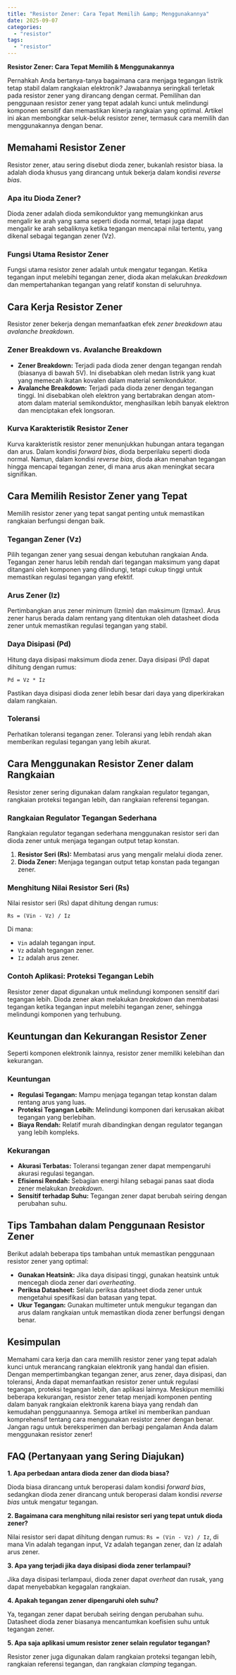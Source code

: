 ```yaml
---
title: "Resistor Zener: Cara Tepat Memilih &amp; Menggunakannya"
date: 2025-09-07
categories: 
  - "resistor"
tags: 
  - "resistor"
---
```


**Resistor Zener: Cara Tepat Memilih & Menggunakannya**

Pernahkah Anda bertanya-tanya bagaimana cara menjaga tegangan listrik tetap stabil dalam rangkaian elektronik? Jawabannya seringkali terletak pada resistor zener yang dirancang dengan cermat. Pemilihan dan penggunaan resistor zener yang tepat adalah kunci untuk melindungi komponen sensitif dan memastikan kinerja rangkaian yang optimal. Artikel ini akan membongkar seluk-beluk resistor zener, termasuk cara memilih dan menggunakannya dengan benar.

## Memahami Resistor Zener

Resistor zener, atau sering disebut dioda zener, bukanlah resistor biasa. Ia adalah dioda khusus yang dirancang untuk bekerja dalam kondisi _reverse bias_.

### Apa itu Dioda Zener?

Dioda zener adalah dioda semikonduktor yang memungkinkan arus mengalir ke arah yang sama seperti dioda normal, tetapi juga dapat mengalir ke arah sebaliknya ketika tegangan mencapai nilai tertentu, yang dikenal sebagai tegangan zener (Vz).

### Fungsi Utama Resistor Zener

Fungsi utama resistor zener adalah untuk mengatur tegangan. Ketika tegangan input melebihi tegangan zener, dioda akan melakukan _breakdown_ dan mempertahankan tegangan yang relatif konstan di seluruhnya.

## Cara Kerja Resistor Zener

Resistor zener bekerja dengan memanfaatkan efek _zener breakdown_ atau _avalanche breakdown_.

### Zener Breakdown vs. Avalanche Breakdown

- **Zener Breakdown:** Terjadi pada dioda zener dengan tegangan rendah (biasanya di bawah 5V). Ini disebabkan oleh medan listrik yang kuat yang memecah ikatan kovalen dalam material semikonduktor.
- **Avalanche Breakdown:** Terjadi pada dioda zener dengan tegangan tinggi. Ini disebabkan oleh elektron yang bertabrakan dengan atom-atom dalam material semikonduktor, menghasilkan lebih banyak elektron dan menciptakan efek longsoran.

### Kurva Karakteristik Resistor Zener

Kurva karakteristik resistor zener menunjukkan hubungan antara tegangan dan arus. Dalam kondisi _forward bias_, dioda berperilaku seperti dioda normal. Namun, dalam kondisi _reverse bias_, dioda akan menahan tegangan hingga mencapai tegangan zener, di mana arus akan meningkat secara signifikan.

## Cara Memilih Resistor Zener yang Tepat

Memilih resistor zener yang tepat sangat penting untuk memastikan rangkaian berfungsi dengan baik.

### Tegangan Zener (Vz)

Pilih tegangan zener yang sesuai dengan kebutuhan rangkaian Anda. Tegangan zener harus lebih rendah dari tegangan maksimum yang dapat ditangani oleh komponen yang dilindungi, tetapi cukup tinggi untuk memastikan regulasi tegangan yang efektif.

### Arus Zener (Iz)

Pertimbangkan arus zener minimum (Izmin) dan maksimum (Izmax). Arus zener harus berada dalam rentang yang ditentukan oleh datasheet dioda zener untuk memastikan regulasi tegangan yang stabil.

### Daya Disipasi (Pd)

Hitung daya disipasi maksimum dioda zener. Daya disipasi (Pd) dapat dihitung dengan rumus:

`Pd = Vz * Iz`

Pastikan daya disipasi dioda zener lebih besar dari daya yang diperkirakan dalam rangkaian.

### Toleransi

Perhatikan toleransi tegangan zener. Toleransi yang lebih rendah akan memberikan regulasi tegangan yang lebih akurat.

## Cara Menggunakan Resistor Zener dalam Rangkaian

Resistor zener sering digunakan dalam rangkaian regulator tegangan, rangkaian proteksi tegangan lebih, dan rangkaian referensi tegangan.

### Rangkaian Regulator Tegangan Sederhana

Rangkaian regulator tegangan sederhana menggunakan resistor seri dan dioda zener untuk menjaga tegangan output tetap konstan.

1. **Resistor Seri (Rs):** Membatasi arus yang mengalir melalui dioda zener.
2. **Dioda Zener:** Menjaga tegangan output tetap konstan pada tegangan zener.

### Menghitung Nilai Resistor Seri (Rs)

Nilai resistor seri (Rs) dapat dihitung dengan rumus:

`Rs = (Vin - Vz) / Iz`

Di mana:

- `Vin` adalah tegangan input.
- `Vz` adalah tegangan zener.
- `Iz` adalah arus zener.

### Contoh Aplikasi: Proteksi Tegangan Lebih

Resistor zener dapat digunakan untuk melindungi komponen sensitif dari tegangan lebih. Dioda zener akan melakukan _breakdown_ dan membatasi tegangan ketika tegangan input melebihi tegangan zener, sehingga melindungi komponen yang terhubung.

## Keuntungan dan Kekurangan Resistor Zener

Seperti komponen elektronik lainnya, resistor zener memiliki kelebihan dan kekurangan.

### Keuntungan

- **Regulasi Tegangan:** Mampu menjaga tegangan tetap konstan dalam rentang arus yang luas.
- **Proteksi Tegangan Lebih:** Melindungi komponen dari kerusakan akibat tegangan yang berlebihan.
- **Biaya Rendah:** Relatif murah dibandingkan dengan regulator tegangan yang lebih kompleks.

### Kekurangan

- **Akurasi Terbatas:** Toleransi tegangan zener dapat mempengaruhi akurasi regulasi tegangan.
- **Efisiensi Rendah:** Sebagian energi hilang sebagai panas saat dioda zener melakukan _breakdown_.
- **Sensitif terhadap Suhu:** Tegangan zener dapat berubah seiring dengan perubahan suhu.

## Tips Tambahan dalam Penggunaan Resistor Zener

Berikut adalah beberapa tips tambahan untuk memastikan penggunaan resistor zener yang optimal:

- **Gunakan Heatsink:** Jika daya disipasi tinggi, gunakan heatsink untuk mencegah dioda zener dari _overheating_.
- **Periksa Datasheet:** Selalu periksa datasheet dioda zener untuk mengetahui spesifikasi dan batasan yang tepat.
- **Ukur Tegangan:** Gunakan multimeter untuk mengukur tegangan dan arus dalam rangkaian untuk memastikan dioda zener berfungsi dengan benar.

## Kesimpulan

Memahami cara kerja dan cara memilih resistor zener yang tepat adalah kunci untuk merancang rangkaian elektronik yang handal dan efisien. Dengan mempertimbangkan tegangan zener, arus zener, daya disipasi, dan toleransi, Anda dapat memanfaatkan resistor zener untuk regulasi tegangan, proteksi tegangan lebih, dan aplikasi lainnya. Meskipun memiliki beberapa kekurangan, resistor zener tetap menjadi komponen penting dalam banyak rangkaian elektronik karena biaya yang rendah dan kemudahan penggunaannya. Semoga artikel ini memberikan panduan komprehensif tentang cara menggunakan resistor zener dengan benar. Jangan ragu untuk bereksperimen dan berbagi pengalaman Anda dalam menggunakan resistor zener!

## FAQ (Pertanyaan yang Sering Diajukan)

**1\. Apa perbedaan antara dioda zener dan dioda biasa?**

Dioda biasa dirancang untuk beroperasi dalam kondisi _forward bias_, sedangkan dioda zener dirancang untuk beroperasi dalam kondisi _reverse bias_ untuk mengatur tegangan.

**2\. Bagaimana cara menghitung nilai resistor seri yang tepat untuk dioda zener?**

Nilai resistor seri dapat dihitung dengan rumus: `Rs = (Vin - Vz) / Iz`, di mana Vin adalah tegangan input, Vz adalah tegangan zener, dan Iz adalah arus zener.

**3\. Apa yang terjadi jika daya disipasi dioda zener terlampaui?**

Jika daya disipasi terlampaui, dioda zener dapat _overheat_ dan rusak, yang dapat menyebabkan kegagalan rangkaian.

**4\. Apakah tegangan zener dipengaruhi oleh suhu?**

Ya, tegangan zener dapat berubah seiring dengan perubahan suhu. Datasheet dioda zener biasanya mencantumkan koefisien suhu untuk tegangan zener.

**5\. Apa saja aplikasi umum resistor zener selain regulator tegangan?**

Resistor zener juga digunakan dalam rangkaian proteksi tegangan lebih, rangkaian referensi tegangan, dan rangkaian _clamping_ tegangan.
